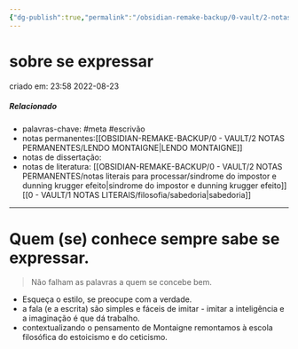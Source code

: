 ```yaml
---
{"dg-publish":true,"permalink":"/obsidian-remake-backup/0-vault/2-notas-permanentes/sobre-se-expressar/","tags":["permanente","meta","escrivão"],"dgHomeLink":true,"dgShowLocalGraph":true,"dgShowFileTree":true,"dgEnableSearch":true,"noteIcon":""}
---
```


# sobre se expressar
criado em: 23:58 2022-08-23

##### Relacionado
- palavras-chave: #meta #escrivão 
- notas permanentes:[[OBSIDIAN-REMAKE-BACKUP/0 - VAULT/2 NOTAS PERMANENTES/LENDO MONTAIGNE\|LENDO MONTAIGNE]] 
- notas de dissertação:
- notas de literatura: 
[[OBSIDIAN-REMAKE-BACKUP/0 - VAULT/2 NOTAS PERMANENTES/notas literais para processar/sindrome do impostor e dunning krugger efeito\|sindrome do impostor e dunning krugger efeito]]
[[0 - VAULT/1 NOTAS LITERAIS/filosofia/sabedoria\|sabedoria]]


---

# Quem (se) conhece sempre sabe se expressar.

>Não falham as palavras a quem se concebe bem.

- Esqueça o estilo, se preocupe com a verdade. 
- a fala (e a escrita) são simples e fáceis de imitar - imitar a inteligência e a imaginação é que dá trabalho.
- contextualizando o pensamento de Montaigne remontamos à escola filosófica do estoicismo e do ceticismo.
